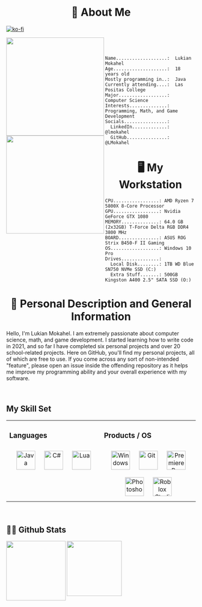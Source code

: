 # <div align="center">📝 About Me
[![ko-fi](https://ko-fi.com/img/githubbutton_sm.svg)](https://ko-fi.com/dontneg)
<div>
    <img align="left" height="260vh" src="https://cdn.discordapp.com/attachments/1003556821509885953/1261694835413221408/VHS.gif?ex=6693e461&is=669292e1&hm=12319b166a9416d288ca1257b14bf91fdb7f7356c9eeb83948676ce0c424c544&">
    <img align="left" height="260vh" src="https://upload.wikimedia.org/wikipedia/commons/3/3d/1_120_transparent.png">
</div>
  

<br/><br/>


```
Name...................:  Lukian Mokahel
Age....................:  18 years old
Mostly programming in..:  Java
Currently attending....:  Las Positas College
Major..................:  Computer Science
Interests..............:  Programming, Math, and Game Development
Socials................:
  LinkedIn.............:  @lmokahel
  GitHub...............:  @LMokahel
```
</div>  
  

# <div align="center">🖥️ My Workstation

```
CPU.................: AMD Ryzen 7 5800X 8-Core Processor
GPU.................: Nvidia GeForce GTX 1080
MEMORY..............: 64.0 GB (2x32GB) T-Force Delta RGB DDR4 3800 MHz
BOARD...............: ASUS ROG Strix B450-F II Gaming
OS..................: Windows 10 Pro
Drives..............:
  Local Disk........: 1TB WD Blue SN750 NVMe SSD (C:)
  Extra Stuff.......: 500GB Kingston A400 2.5" SATA SSD (O:)
```
</div>  
  

# <div align="center">📙 Personal Description and General Information

Hello, I'm Lukian Mokahel. I am extremely passionate about computer science, math, and game development. I started learning how to write code in 2021, and so far I have completed six personal projects and over 20 school-related projects. Here on GitHub, you'll find my personal projects, all of which are free to use. If you come across any sort of non-intended "feature", please open an issue inside the offending repository as it helps me improve my programming ability and your overall experience with my software.
</div>  
  

<br/>  


## My Skill Set  
<table><tr>
    <td valign="top" width="33%">



### Languages 
<div align="center">
<a href="https://www.java.com/" target="_blank"><img style="margin: 10px" src="https://profilinator.rishav.dev/skills-assets/java-original-wordmark.svg" alt="Java" height="50" /></a>
<a href="https://docs.microsoft.com/en-us/dotnet/csharp/" target="_blank"><img style="margin: 10px" src="https://profilinator.rishav.dev/skills-assets/csharp-original.svg" alt="C#" height="50" /></a>
<a href="https://lua.org/" target="_blank"><img style="margin: 10px" src="https://upload.wikimedia.org/wikipedia/commons/c/cf/Lua-Logo.svg" alt="Lua" height="50" /></a>
</div>

</td><td valign="top" width="33%">



### Products / OS  
<div align="center">
<a href="https://www.microsoft.com/en-us/windows/" target="_blank"><img style="margin: 10px" src="https://i.imgur.com/6qDhRLI.png" alt="Windows" height="50" /></a>  
<a href="https://github.com/" target="_blank"><img style="margin: 10px" src="https://profilinator.rishav.dev/skills-assets/git-scm-icon.svg" alt="Git" height="50" /></a>  
<a href="https://www.adobe.com/in/products/premiere.html" target="_blank"><img style="margin: 10px" src="https://profilinator.rishav.dev/skills-assets/adobepremierepro.png" alt="Premiere Pro" height="50" /></a>  
<a href="https://www.adobe.com/in/products/photoshop.html" target="_blank"><img style="margin: 10px" src="https://static-00.iconduck.com/assets.00/photoshop-icon-1024x999-xhts0syq.png" alt="Photoshop" height="50" /></a>
<a href="https://create.roblox.com/landing" target="_blank"><img style="margin: 10px" src="https://i.imgur.com/p3aXMb6.png" alt="Roblox Studio" height="50" /></a>    
</div>

</td></tr></table>  

<br/>  

## 👨‍💻 Github Stats  

<div>
<img align="left" height="158vh"  src="https://github-readme-stats.vercel.app/api/top-langs/?username=LMokahel&theme=dracula&hide_border=false&include_all_commits=false&count_private=true&layout=compact">
<img align="left" height="146vh" src="https://github-readme-stats.vercel.app/api?username=LMokahel&theme=dracula&hide_border=false&include_all_commits=false&count_private=true">

</div>
